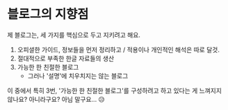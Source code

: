 # 블로그의 지향점
제 블로그는, 세 가지를 핵심으로 두고 지키려고 해요.  
  
1. 오피셜한 가이드, 정보들을 먼저 정리하고 / 적용이나 개인적인 해석은 따로 달것.
1. 절대적으로 부족한 한글 자료들의 생산
1. 가능한 한 친절한 블로그
    - 그러나 '설명'에 치우치지는 않는 블로그
  
이 중에서 특히 3번, '가능한 한 친절한 블로그'를 구성하려고 하고 있다는 게 느껴지지 않나요? 아니라구요? 아님 말구요... :disappointed_relieved:
